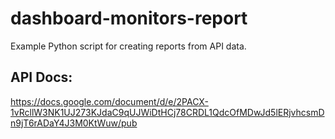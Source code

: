# dashboard-monitors-report
Example Python script for creating reports from API data.

## API Docs:
https://docs.google.com/document/d/e/2PACX-1vRcllW3NK1UJ273KJdaC9qUJWiDtHCj78CRDL1QdcOfMDwJd5lERjvhcsmDn9jT6rADaY4J3M0KtWuw/pub
